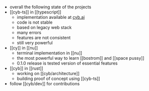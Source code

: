 - overall the following state of the projects
- [[cyb-ts]] in [[typescript]]
	- implementation available at [cyb.ai](http:://cyb.ai)
	- code is not stable
	- based on legacy web stack
	- many errors
	- features are not consistent
	- still very powerful
- [[cy]] in [[nu]]
	- terminal implementation in [[nu]]
	- the most powerful way to learn [[bostrom]] and [[space pussy]]
	- 0.1.0 release is tested version of essential features
- [[cyb]] in [[rust]]
	- working on [[cyb/architecture]]
	- building proof of concept using [[cyb-ts]]
- follow [[cyb/dev]] for contributions